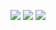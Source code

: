![](http://github-profile-summary-cards.vercel.app/api/cards/profile-details?username=jinyulink&theme=nord_dark)
![](http://github-profile-summary-cards.vercel.app/api/cards/stats?username=jinyulink&theme=nord_dark)
![](http://github-profile-summary-cards.vercel.app/api/cards/repos-per-language?username=jinyulink&theme=nord_dark)

